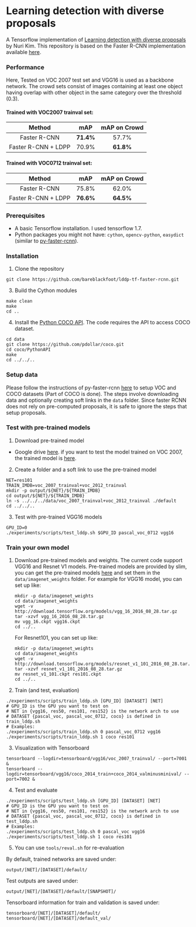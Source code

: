 # Learning detection with diverse proposals
A Tensorflow implementation of [Learning detection with diverse proposals](http://openaccess.thecvf.com/content_cvpr_2017/papers/Azadi_Learning_Detection_With_CVPR_2017_paper.pdf) by Nuri Kim. This repository is based on the Faster R-CNN implementation available [here](https://github.com/endernewton/tf-faster-rcnn).

### Performance
Here, Tested on VOC 2007 test set and VGG16 is used as a backbone network.
The crowd sets consist of images containing at least one object having overlap with other object in the same category over the threshold (0.3).

#### Trained with VOC2007 trainval set:
| Method | mAP | mAP on Crowd |
|:-:|:-:|:-:|
| Faster R-CNN | <b>71.4%</b> | 57.7% |
| Faster R-CNN + LDPP | 70.9% | <b>61.8%</b> |

#### Trained with VOC0712 trainval set:
| Method | mAP | mAP on Crowd |
|:-:|:-:|:-:|
| Faster R-CNN | 75.8% | 62.0% |
| Faster R-CNN + LDPP | <b>76.6%</b> | <b>64.5%</b> |


### Prerequisites
  - A basic Tensorflow installation. I used tensorflow 1.7.
  - Python packages you might not have: `cython`, `opencv-python`, `easydict` (similar to [py-faster-rcnn](https://github.com/rbgirshick/py-faster-rcnn)).

### Installation
1. Clone the repository
  ```Shell
  git clone https://github.com/bareblackfoot/lddp-tf-faster-rcnn.git
  ```

3. Build the Cython modules
  ```Shell
  make clean
  make
  cd ..
  ```

4. Install the [Python COCO API](https://github.com/pdollar/coco). The code requires the API to access COCO dataset.
  ```Shell
  cd data
  git clone https://github.com/pdollar/coco.git
  cd coco/PythonAPI
  make
  cd ../../..
  ```

### Setup data
Please follow the instructions of py-faster-rcnn [here](https://github.com/rbgirshick/py-faster-rcnn#beyond-the-demo-installation-for-training-and-testing-models) to setup VOC and COCO datasets (Part of COCO is done). The steps involve downloading data and optionally creating soft links in the ``data`` folder. Since faster RCNN does not rely on pre-computed proposals, it is safe to ignore the steps that setup proposals.

### Test with pre-trained models
1. Download pre-trained model
  - Google drive [here](https://drive.google.com/drive/folders/1lrB8inqhWvK6_xhkbgbt0XBVsEZvbECl?usp=sharing).
  if you want to test the model trained on VOC 2007, the trained model is [here](https://drive.google.com/drive/folders/1DK0fBcilf450jeq5He0grefuWiMishJ9?usp=sharing).

2. Create a folder and a soft link to use the pre-trained model
  ```Shell
  NET=res101
  TRAIN_IMDB=voc_2007_trainval+voc_2012_trainval
  mkdir -p output/${NET}/${TRAIN_IMDB}
  cd output/${NET}/${TRAIN_IMDB}
  ln -s ../../../data/voc_2007_trainval+voc_2012_trainval ./default
  cd ../../..
  ```
3. Test with pre-trained VGG16 models
  ```Shell
  GPU_ID=0
  ./experiments/scripts/test_lddp.sh $GPU_ID pascal_voc_0712 vgg16
  ```

### Train your own model
1. Download pre-trained models and weights. The current code support VGG16 and Resnet V1 models. Pre-trained models are provided by slim, you can get the pre-trained models [here](https://github.com/tensorflow/models/tree/master/research/slim#pre-trained-models) and set them in the ``data/imagenet_weights`` folder. For example for VGG16 model, you can set up like:
   ```Shell
   mkdir -p data/imagenet_weights
   cd data/imagenet_weights
   wget -v http://download.tensorflow.org/models/vgg_16_2016_08_28.tar.gz
   tar -xzvf vgg_16_2016_08_28.tar.gz
   mv vgg_16.ckpt vgg16.ckpt
   cd ../..
   ```
   For Resnet101, you can set up like:
   ```Shell
   mkdir -p data/imagenet_weights
   cd data/imagenet_weights
   wget -v http://download.tensorflow.org/models/resnet_v1_101_2016_08_28.tar.gz
   tar -xzvf resnet_v1_101_2016_08_28.tar.gz
   mv resnet_v1_101.ckpt res101.ckpt
   cd ../..
   ```

2. Train (and test, evaluation)
  ```Shell
  ./experiments/scripts/train_lddp.sh [GPU_ID] [DATASET] [NET]
  # GPU_ID is the GPU you want to test on
  # NET in {vgg16, res50, res101, res152} is the network arch to use
  # DATASET {pascal_voc, pascal_voc_0712, coco} is defined in train_lddp.sh
  # Examples:
  ./experiments/scripts/train_lddp.sh 0 pascal_voc_0712 vgg16
  ./experiments/scripts/train_lddp.sh 1 coco res101
  ```

3. Visualization with Tensorboard
  ```Shell
  tensorboard --logdir=tensorboard/vgg16/voc_2007_trainval/ --port=7001 &
  tensorboard --logdir=tensorboard/vgg16/coco_2014_train+coco_2014_valminusminival/ --port=7002 &
  ```

4. Test and evaluate
  ```Shell
  ./experiments/scripts/test_lddp.sh [GPU_ID] [DATASET] [NET]
  # GPU_ID is the GPU you want to test on
  # NET in {vgg16, res50, res101, res152} is the network arch to use
  # DATASET {pascal_voc, pascal_voc_0712, coco} is defined in test_lddp.sh
  # Examples:
  ./experiments/scripts/test_lddp.sh 0 pascal_voc vgg16
  ./experiments/scripts/test_lddp.sh 1 coco res101
  ```

5. You can use ``tools/reval.sh`` for re-evaluation


By default, trained networks are saved under:

```
output/[NET]/[DATASET]/default/
```

Test outputs are saved under:

```
output/[NET]/[DATASET]/default/[SNAPSHOT]/
```

Tensorboard information for train and validation is saved under:

```
tensorboard/[NET]/[DATASET]/default/
tensorboard/[NET]/[DATASET]/default_val/
```
